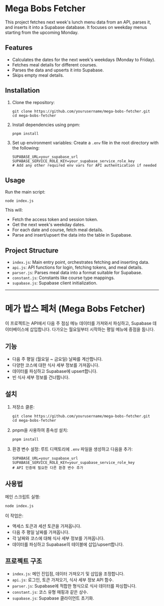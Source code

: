 # Mega Bobs Fetcher

This project fetches next week's lunch menu data from an API, parses it, and inserts it into a Supabase database. It focuses on weekday menus starting from the upcoming Monday.

## Features
- Calculates the dates for the next week's weekdays (Monday to Friday).
- Fetches meal details for different courses.
- Parses the data and upserts it into Supabase.
- Skips empty meal details.

## Installation
1. Clone the repository:
   ```
   git clone https://github.com/yourusername/mega-bobs-fetcher.git
   cd mega-bobs-fetcher
   ```

2. Install dependencies using pnpm:
   ```
   pnpm install
   ```

3. Set up environment variables:
   Create a `.env` file in the root directory with the following:
   ```
   SUPABASE_URL=your_supabase_url
   SUPABASE_SERVICE_ROLE_KEY=your_supabase_service_role_key
   # Add any other required env vars for API authentication if needed
   ```

## Usage
Run the main script:
```
node index.js
```

This will:
- Fetch the access token and session token.
- Get the next week's weekday dates.
- For each date and course, fetch meal details.
- Parse and insert/upsert the data into the table in Supabase.

## Project Structure
- `index.js`: Main entry point, orchestrates fetching and inserting data.
- `api.js`: API functions for login, fetching tokens, and meal details.
- `parser.js`: Parses meal data into a format suitable for Supabase.
- `constant.js`: Constants like course type mappings.
- `supabase.js`: Supabase client initialization.

---

# 메가 밥스 페처 (Mega Bobs Fetcher)

이 프로젝트는 API에서 다음 주 점심 메뉴 데이터를 가져와서 파싱하고, Supabase 데이터베이스에 삽입합니다. 다가오는 월요일부터 시작하는 평일 메뉴에 중점을 둡니다.

## 기능
- 다음 주 평일 (월요일 ~ 금요일) 날짜를 계산합니다.
- 다양한 코스에 대한 식사 세부 정보를 가져옵니다.
- 데이터를 파싱하고 Supabase에 upsert합니다.
- 빈 식사 세부 정보를 건너뜁니다.

## 설치
1. 저장소 클론:
   ```
   git clone https://github.com/yourusername/mega-bobs-fetcher.git
   cd mega-bobs-fetcher
   ```

2. pnpm을 사용하여 종속성 설치:
   ```
   pnpm install
   ```

3. 환경 변수 설정:
   루트 디렉토리에 `.env` 파일을 생성하고 다음을 추가:
   ```
   SUPABASE_URL=your_supabase_url
   SUPABASE_SERVICE_ROLE_KEY=your_supabase_service_role_key
   # API 인증에 필요한 다른 환경 변수 추가
   ```

## 사용법
메인 스크립트 실행:
```
node index.js
```

이 작업은:
- 액세스 토큰과 세션 토큰을 가져옵니다.
- 다음 주 평일 날짜를 가져옵니다.
- 각 날짜와 코스에 대해 식사 세부 정보를 가져옵니다.
- 데이터를 파싱하고 Supabase의 테이블에 삽입/upsert합니다.

## 프로젝트 구조
- `index.js`: 메인 진입점, 데이터 가져오기 및 삽입을 조정합니다.
- `api.js`: 로그인, 토큰 가져오기, 식사 세부 정보 API 함수.
- `parser.js`: Supabase에 적합한 형식으로 식사 데이터를 파싱합니다.
- `constant.js`: 코스 유형 매핑과 같은 상수.
- `supabase.js`: Supabase 클라이언트 초기화.
